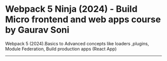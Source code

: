 # Webpack 5 Ninja (2024) - Build Micro frontend and web apps course by Gaurav Soni
<p>Webpack 5 (2024).Basics to Advanced concepts like loaders ,plugins, Module Federation, Build production apps (React App)</p>

---

